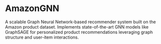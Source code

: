 # AmazonGNN
 A scalable Graph Neural Network-based recommender system built on the Amazon product dataset. Implements state-of-the-art GNN models like GraphSAGE for personalized product recommendations leveraging graph structure and user-item interactions.
